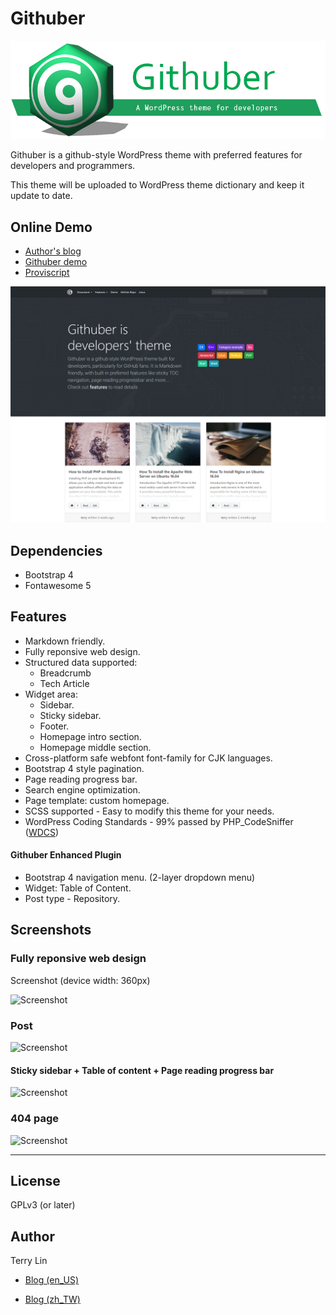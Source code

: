 # Githuber

![Screenshot](./themes/githuber/assets/images/logo_githuber_banner.png)

Githuber is a github-style WordPress theme with preferred features for developers and programmers.

This theme will be uploaded to WordPress theme dictionary and keep it update to date.

## Online Demo
- [Author's blog](https://terryl.in/) 
- [Githuber demo](https://terryl.in/githuber/) 
- [Proviscript](https://proviscript.sh/) 

![Screenshot](./themes/githuber/screenshot.png)

## Dependencies

- Bootstrap 4
- Fontawesome 5

## Features

- Markdown friendly.
- Fully reponsive web design.
- Structured data supported:
  - Breadcrumb
  - Tech Article
- Widget area:
  - Sidebar. 
  - Sticky sidebar.
  - Footer.
  - Homepage intro section.
  - Homepage middle section.
- Cross-platform safe webfont font-family for CJK languages.
- Bootstrap 4 style pagination.
- Page reading progress bar.
- Search engine optimization.
- Page template: custom homepage.
- SCSS supported - Easy to modify this theme for your needs.
- WordPress Coding Standards - 99% passed by PHP_CodeSniffer ([WDCS](https://github.com/WordPress-Coding-Standards/WordPress-Coding-Standards))

#### Githuber Enhanced Plugin
- Bootstrap 4 navigation menu. (2-layer dropdown menu)
- Widget: Table of Content.
- Post type - Repository.

## Screenshots

### Fully reponsive web design
Screenshot (device width: 360px)

![Screenshot](https://i.imgur.com/T9QYsBi.png)

### Post

![Screenshot](https://i.imgur.com/O1pEUg9.png)

#### Sticky sidebar + Table of content + Page reading progress bar

![Screenshot](https://i.imgur.com/nsetuSW.png)

### 404 page

![Screenshot](https://i.imgur.com/ObtdEdO.png)

---

## License

GPLv3 (or later)

## Author

Terry Lin

- [Blog (en_US)](https://terryl.in/)

- [Blog (zh_TW)](https://terryl.in/zh/)




